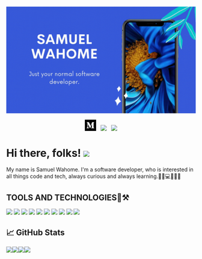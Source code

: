 <!-- [![Header](https://raw.githubusercontent.com/Samuel-dot-cloud/Samuel-dot-cloud/master/pics/header.png?raw=true)](https://samuel-dot-cloud.github.io/portfolio-v1/#me) -->

<!-- <a href="https://samuel-dot-cloud.github.io/portfolio-v1/#me"><img height="100%" width="100%" src="pics/header.gif"></a> -->

[![Header](https://github.com/Samuel-dot-cloud/Samuel-dot-cloud/blob/master/pics/header.gif "Header")](https://samuel-dot-cloud.github.io/portfolio-v1/#me)



<p align='center'>
<a href="https://medium.com/@successam336"><img height="30" src="https://github.com/Samuel-dot-cloud/Samuel-dot-cloud/blob/master/pics/medium.png"></a>&nbsp;&nbsp;
<a href="https://twitter.com/SamuelK04292534"><img height="30" src="https://github.com/WaylonWalker/WaylonWalker/blob/main/icon/twitter.png?raw=true"></a>&nbsp;&nbsp;
<a href="https://www.linkedin.com/in/samuel-wahome-571a1a1b0/"><img height="30" src="https://github.com/WaylonWalker/WaylonWalker/blob/main/icon/linkedin.png?raw=true"></a>
</p>

# Hi there, folks! <img src="https://raw.githubusercontent.com/MartinHeinz/MartinHeinz/master/wave.gif" width="30px">
My name is Samuel Wahome. I'm a software developer, who is interested in all things code and tech, always curious and always learning.:technologist::computer::kenya:🥇

## TOOLS AND TECHNOLOGIES:wrench::hammer_and_pick:
![](https://img.shields.io/badge/OS-Linux-informational?style=flat&logo=linux&logoColor=white&color=2bbc8a)
![](https://img.shields.io/badge/Editor-IntelliJ_IDEA-informational?style=flat&logo=intellij-idea&logoColor=white&color=2bbc8a)
![](https://img.shields.io/badge/Code-Java-informational?style=flat&logo=java&logoColor=white&color=2bbc8a)
![](https://img.shields.io/badge/Code-JavaScript-informational?style=flat&logo=javascript&logoColor=white&color=2bbc8a)
![](https://img.shields.io/badge/Framework-Spark-informational?style=flat&logo=spark&logoColor=white&color=2bbc8a)
![](https://img.shields.io/badge/Platform-Android-informational?style=flat&logo=android&logoColor=white&color=2bbc8a)
![](https://img.shields.io/badge/Framework-Angular-informational?style=flat&logo=angular&logoColor=white&color=2bbc8a)
![](https://img.shields.io/badge/Framework-Electron-informational?style=flat&logo=electron&logoColor=white&color=2bbc8a)
![](https://img.shields.io/badge/Tools-PostgreSQL-informational?style=flat&logo=postgresql&logoColor=white&color=2bbc8a)
![](https://img.shields.io/badge/Tools-Firebase-informational?style=flat&logo=firebase&logoColor=yellow&color=2bbc8a)

## &#x1f4c8; GitHub Stats
<a href="https://github.com/Samuel-dot-cloud">
  <img align="left" src="https://github-readme-stats.vercel.app/api?username=Samuel-dot-cloud&hide=stars,issues&show_icons=true&theme=radical" />
</a>

<a href="https://github.com/Samuel-dot-cloud">
  <img align="left" src="https://github-readme-stats.vercel.app/api/top-langs/?username=Samuel-dot-cloud&hide=python&theme=dracula" />
</a>

<a href="https://github.com/Samuel-dot-cloud/MyEdu">
  <img align="left" src="https://github-readme-stats.vercel.app/api/pin/?username=Samuel-dot-cloud&repo=MyEdu&title_color=ffffff&text_color=c9cacc&icon_color=2bbc8a&bg_color=1d1f21" />
</a>

<a href="https://github.com/Samuel-dot-cloud/Timer-App">
  <img align="left" src="https://github-readme-stats.vercel.app/api/pin/?username=Samuel-dot-cloud&repo=Timer-App&title_color=ffffff&text_color=c9cacc&icon_color=2bbc8a&bg_color=1d1f21" />
</a>    



<!--
**Samuel-dot-cloud/Samuel-dot-cloud** is a ✨ _special_ ✨ repository because its `README.md` (this file) appears on your GitHub profile.

Here are some ideas to get you started:

- 🔭 I’m currently working on ...
- 🌱 I’m currently learning ...
- 👯 I’m looking to collaborate on ...
- 🤔 I’m looking for help with ...
- 💬 Ask me about ...
- 📫 How to reach me: ...
- 😄 Pronouns: ...
- ⚡ Fun fact: ...
-->
